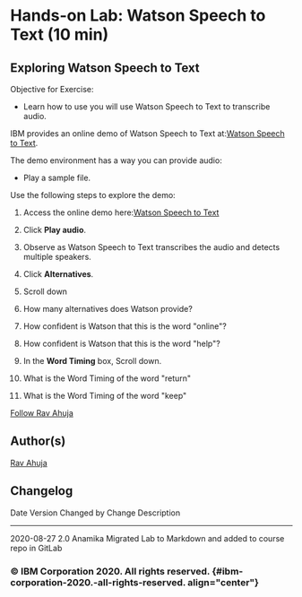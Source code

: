 
<!-- ![](./Watson%20Speech%20to%20Text.md_files/IDSNlogo.png){width="200"
height="200"} -->

Hands-on Lab: Watson Speech to Text (10 min)
============================================

Exploring Watson Speech to Text
-------------------------------

Objective for Exercise:

-   Learn how to use you will use Watson Speech to Text to transcribe
    audio.

IBM provides an online demo of Watson Speech to Text at:[Watson Speech
to
Text](https://www.ibm.com/demos/live/speech-to-text/self-service).

The demo environment has a way you can provide audio:

-   Play a sample file.

Use the following steps to explore the demo:

1.  Access the online demo here:[Watson Speech to
    Text](https://www.ibm.com/demos/live/speech-to-text/self-service)

2.  Click **Play audio**.

3.  Observe as Watson Speech to Text transcribes the audio and detects
    multiple speakers.

4.  Click **Alternatives**.

5.  Scroll down

6.  How many alternatives does Watson provide?

7.  How confident is Watson that this is the word "online"?

8.  How confident is Watson that this is the word "help"?

9. In the **Word Timing** box, Scroll down.

10. What is the Word Timing of the word "return"

11. What is the Word Timing of the word "keep"



[Follow Rav
Ahuja](https://twitter.com/ravahuja?utm_medium=Exinfluencer&utm_source=Exinfluencer&utm_content=000026UJ&utm_term=10006555&utm_id=NA-SkillsNetwork-Channel-SkillsNetworkCoursesIBMDeveloperSkillsNetworkAI0103ENSkillsNetwork20648538-2022-01-01)

Author(s)
---------

[Rav
Ahuja](https://www.linkedin.com/in/ravahuja/?utm_medium=Exinfluencer&utm_source=Exinfluencer&utm_content=000026UJ&utm_term=10006555&utm_id=NA-SkillsNetwork-Channel-SkillsNetworkCoursesIBMDeveloperSkillsNetworkAI0103ENSkillsNetwork20648538-2022-01-01)

Changelog
---------

  Date         Version   Changed by   Change Description
  ------------ --------- ------------ -------------------------------------------------------------
  2020-08-27   2.0       Anamika      Migrated Lab to Markdown and added to course repo in GitLab
                                      
                                      

### © IBM Corporation 2020. All rights reserved. {#ibm-corporation-2020.-all-rights-reserved. align="center"}

### 
